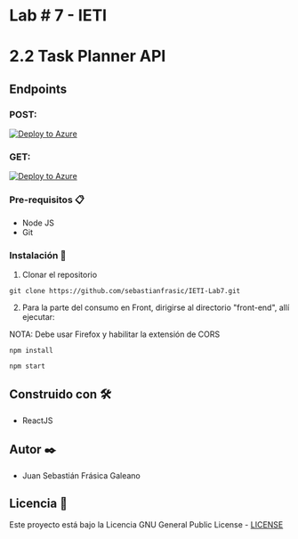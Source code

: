 # Lab # 7 - IETI
# 2.2 Task Planner API

## Endpoints

### POST:
[![Deploy to Azure](https://aka.ms/deploytoazurebutton)](https://ieti-lab7-frasica.azurewebsites.net/api/add-task-v2?code=3z8nk09VlhVNrLdTAVcesT9sbl1uVtFFZGjBXAUUaXg7p/o5K6GF4Q==)

### GET:
[![Deploy to Azure](https://aka.ms/deploytoazurebutton)](https://ieti-lab7-frasica.azurewebsites.net/api/list-tasks?code=vGZmSjQkEVsAuw1snzPr1GAQiHaiKI73YS4svpsCiusvrhTFJO6aag==)

### Pre-requisitos 📋

* Node JS
* Git


### Instalación 🔧

1. Clonar el repositorio

```
git clone https://github.com/sebastianfrasic/IETI-Lab7.git
```

2. Para la parte del consumo en Front, dirigirse al directorio "front-end", allí ejecutar:

NOTA: Debe usar Firefox y habilitar la extensión de CORS

```
npm install
```

```
npm start
```



## Construido con 🛠️

* ReactJS


## Autor ✒️

* Juan Sebastián Frásica Galeano

## Licencia 📄

Este proyecto está bajo la Licencia GNU General Public License - [LICENSE](LICENSE) 